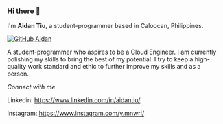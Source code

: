 ### Hi there 👋

I'm **Aidan Tiu**, a student-programmer based in Caloocan, Philippines.

[![GitHub Aidan](https://img.shields.io/github/followers/aidantiu?label=follow&style=social)](https://github.com/aidantiu)

A student-programmer who aspires to be a Cloud Engineer. I am currently polishing my skills to bring the best of my potential. I try to keep a high-quality work standard and ethic to further improve my skills and as a person.

*Connect with me*

Linkedin: https://www.linkedin.com/in/aidantiu/

Instagram: https://www.instagram.com/y.mnwri/








